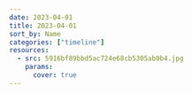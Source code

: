 ```yaml
---
date: 2023-04-01
title: 2023-04-01
sort_by: Name
categories: ["timeline"]
resources:
  - src: 5916bf89bbd5ac724e68cb5305ab0b4.jpg
    params:
      cover: true
---
```

